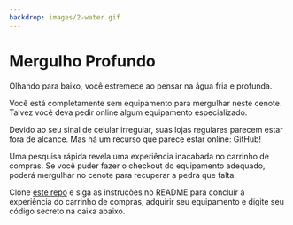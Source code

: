 ```yaml
---
backdrop: images/2-water.gif
---
```


# Mergulho Profundo

Olhando para baixo, você estremece ao pensar na água fria e profunda.

Você está completamente sem equipamento para mergulhar neste cenote. Talvez você deva pedir online algum equipamento especializado.

Devido ao seu sinal de celular irregular, suas lojas regulares parecem estar fora de alcance. Mas há um recurso que parece estar online: GitHub!

Uma pesquisa rápida revela uma experiência inacabada no carrinho de compras. Se você puder fazer o checkout do equipamento adequado, poderá mergulhar no cenote para recuperar a pedra que falta.

Clone [este repo]() e siga as instruções no README para concluir a experiência do carrinho de compras, adquirir seu equipamento e digite seu código secreto na caixa abaixo.

<Challenge2/>